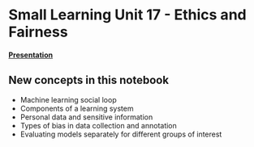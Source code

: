 # Small Learning Unit 17 - Ethics and Fairness

#### [Presentation](https://docs.google.com/presentation/d/1hBamx3QaPeeK4GgZ1SIZz67-gVp8P2ibHBCj5GctNh4/edit#slide=id.p6)

## New concepts in this notebook
- Machine learning social loop
- Components of a learning system
- Personal data and sensitive information
- Types of bias in data collection and annotation
- Evaluating models separately for different groups of interest
